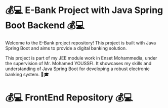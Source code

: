  # 💰💻 E-Bank Project with Java Spring Boot Backend 💰💻

Welcome to the E-Bank project repository! This project is built with Java Spring Boot and aims to provide a digital banking solution. 

This project is part of my JEE module work in Enset Mohammedia, under the supervision of Mr. Mohamed YOUSSFI. It showcases my skills and understanding of Java Spring Boot for developing a robust electronic banking system. 💼🎓

 # 💰💻 FrontEnd Repository 💰💻

